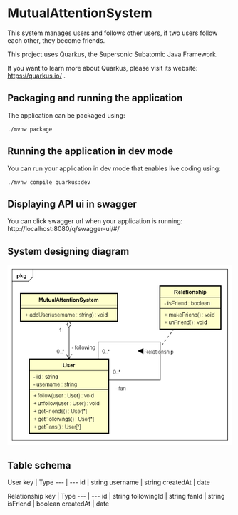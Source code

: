 # MutualAttentionSystem

This system manages users and follows other users, if two users follow each other, they become friends.

This project uses Quarkus, the Supersonic Subatomic Java Framework.

If you want to learn more about Quarkus, please visit its website: https://quarkus.io/ .

## Packaging and running the application

The application can be packaged using:
```shell script
./mvnw package
```

## Running the application in dev mode

You can run your application in dev mode that enables live coding using:
```shell script
./mvnw compile quarkus:dev
```

## Displaying API ui in swagger

You can click swagger url when your application is running: http://localhost:8080/q/swagger-ui/#/

## System designing diagram
![alt text](images/MututalAttentionSystemDesign.png)

## Table schema
User 
key | Type 
--- | --- 
id | string 
username | string
createdAt | date

Relationship 
key | Type 
--- | --- 
id | string 
followingId | string
fanId | string
isFriend | boolean
createdAt | date
